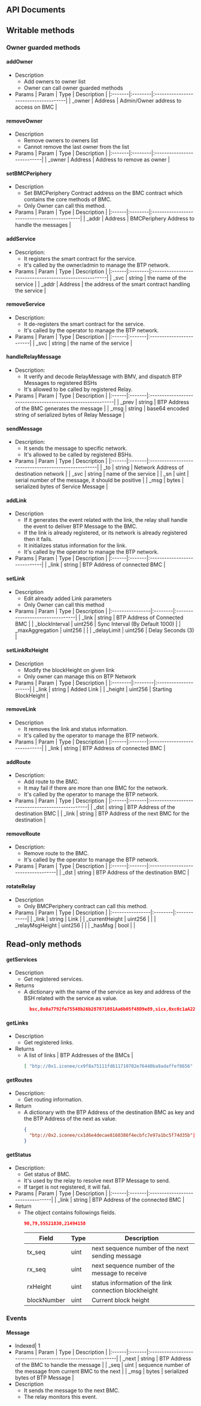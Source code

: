 ## API Documents

## Writable methods

### Owner guarded methods

#### addOwner
* Description
  - Add owners to owner list
  - Owner can call owner guarded methods
 * Params 
    | Param  | Type    | Description                          |
    |:-------|:--------|:-------------------------------------|
    | _owner | Address | Admin/Owner address to access on BMC |

#### removeOwner
* Description
    - Remove owners to owners list
    - Cannot remove the last owner from the list
* Params 
    | Param  | Type    | Description                |
    |:-------|:--------|:---------------------------|
    | _owner | Address | Address to remove as owner |


#### setBMCPeriphery
* Description
  - Set BMCPeriphery Contract address on the BMC contract which contains the core methods of BMC.
  - Only Owner can call this method.
* Params 
    | Param | Type    | Description                                 |
    |:------|:--------|:--------------------------------------------|
    | _addr | Address | BMCPeriphery Address to handle the messages |



#### addService
* Description:
    - It registers the smart contract for the service.
    - It's called by the owner/admin to manage the BTP network.
 * Params 
    | Param | Type    | Description                                            |
    |:------|:--------|:-------------------------------------------------------|
    | _svc  | string  | the name of the service                                |
    | _addr | Address | the address of the smart contract handling the service |

#### removeService
* Description:
    - It de-registers the smart contract for the service.
    - It's called by the operator to manage the BTP network.
 * Params 
    | Param | Type   | Description             |
    |:------|:-------|:------------------------|
    | _svc  | string | the name of the service |


#### handleRelayMessage
* Description:
    - It verify and decode RelayMessage with BMV, and dispatch BTP Messages
      to registered BSHs
    - It's allowed to be called by registered Relay.
 * Params 
    | Param | Type   | Description                                                |
    |:------|:-------|:-----------------------------------------------------------|
    | _prev | string | BTP Address of the BMC generates the message               |
    | _msg  | string | base64 encoded string of serialized bytes of Relay Message |

#### sendMessage
* Description:
    - It sends the message to specific network.
    - It's allowed to be called by registered BSHs.
 * Params 
    | Param | Type   | Description                                         |
    |:------|:-------|:----------------------------------------------------|
    | _to   | string | Network Address of destination network              |
    | _svc  | string | name of the service                                 |
    | _sn   | uint   | serial number of the message, it should be positive |
    | _msg  | bytes  | serialized bytes of Service Message                 |


#### addLink
* Description
    - If it generates the event related with the link, the relay shall
      handle the event to deliver BTP Message to the BMC.
    - If the link is already registered, or its network is already
      registered then it fails.
    - It initializes status information for the link.
    - It's called by the operator to manage the BTP network.
 * Params 
    | Param | Type   | Description                  |
    |:------|:-------|:-----------------------------|
    | _link | string | BTP Address of connected BMC |

#### setLink
* Description 
  - Edit already added Link parameters
  - Only Owner can call this method
 * Params 
    | Param           | Type    | Description                     |
    |:----------------|:--------|:--------------------------------|
    | _link           | string  | BTP Address of Connected BMC    |
    | _blockInterval  | uint256 | Sync Interval (By Default 1000) |
    | _maxAggregation | uint256 |                                 |
    | _delayLimit     | uint256 | Delay Seconds (3)               |

#### setLinkRxHeight
* Description
  * Modify the blockHeight on given link
  * Only owner can manage this on BTP Network
 * Params 
  | Param   | Type    | Description          |
  |:--------|:--------|:---------------------|
  | _link   | string  | Added Link           |
  | _height | uint256 | Starting BlockHeight |
  

#### removeLink
* Description
    - It removes the link and status information.
    - It's called by the operator to manage the BTP network.
 * Params 
    | Param | Type   | Description                  |
    |:------|:-------|:-----------------------------|
    | _link | string | BTP Address of connected BMC |

#### addRoute
* Description:
    - Add route to the BMC.
    - It may fail if there are more than one BMC for the network.
    - It's called by the operator to manage the BTP network.
 * Params 
    | Param | Type   | Description                                     |
    |:------|:-------|:------------------------------------------------|
    | _dst  | string | BTP Address of the destination BMC              |
    | _link | string | BTP Address of the next BMC for the destination |

#### removeRoute
* Description:
    - Remove route to the BMC.
    - It's called by the operator to manage the BTP network.
 * Params 
    | Param | Type   | Description                        |
    |:------|:-------|:-----------------------------------|
    | _dst  | string | BTP Address of the destination BMC |

#### rotateRelay
* Description
  * Only BMCPeriphery contract can call this method.
 * Params 
   | Param           | Type    | Description |
   |:----------------|:--------|:------------|
   | _link           | string  | Link        |
   | _currentHeight  | uint256 |             |
   | _relayMsgHeight | uint256 |             |
   | _hasMsg         | bool    |             |

## Read-only methods

#### getServices
* Description
    - Get registered services.
* Returns
    - A dictionary with the name of the service as key and address of the BSH
      related with the service as value.
      ```json
        bsc,0x0a7792fe75548b26b287871081Aa6b05f48D9e89,sicx,0xc0c1aA22F99bb6724dC4159C256A5989D90A659C
      ```

#### getLinks
* Description
    - Get registered links.
* Returns
    -  A list of links | BTP Addresses of the BMCs |
        ```json
        [ "btp://0x1.iconee/cx9f8a75111fd611710702e76440ba9adaffef8656" ]
        ```

#### getRoutes
* Description:
    - Get routing information.
* Return
    - A dictionary with the BTP Address of the destination BMC as key and
      the BTP Address of the next as value.
      ```json
      {
        "btp://0x2.iconee/cx1d6e4decae8160386f4ecbfc7e97a1bc5f74d35b"| "btp://0x1.iconee/cx9f8a75111fd611710702e76440ba9adaffef8656"
      }
      ```

#### getStatus
  * Description:
      - Get status of BMC.
      - It's used by the relay to resolve next BTP Message to send.
      - If target is not registered, it will fail.
 * Params 
    | Param | Type   | Description                      |
    |:------|:-------|:---------------------------------|
    | _link | string | BTP Address of the connected BMC |
  * Return 
    * The object contains followings fields.
      ```json
      90,79,55521830,21494158
      ```
        | Field       | Type | Description                                           |
        |-------------|------|-------------------------------------------------------|
        | tx_seq      | uint | next sequence number of the next sending message      |
        | rx_seq      | uint | next sequence number of the message to receive        |
        | rxHeight    | uint | status information of the link connection blockheight |
        | blockNumber | uint | Current block height                                  |



### Events

#### Message
* Indexed| 1
 * Params 
    | Param | Type   | Description                                                 |
    |:------|:-------|:------------------------------------------------------------|
    | _next | string | BTP Address of the BMC to handle the message                |
    | _seq  | uint   | sequence number of the message from current BMC to the next |
    | _msg  | bytes  | serialized bytes of BTP Message                             |
* Description
    - It sends the message to the next BMC.
    - The relay monitors this event.